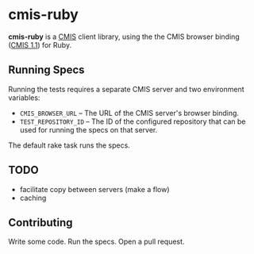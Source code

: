 # cmis-ruby

**cmis-ruby** is a [CMIS](http://chemistry.apache.org/project/cmis.html) client library, using the the CMIS browser binding ([CMIS 1.1](http://docs.oasis-open.org/cmis/CMIS/v1.1/CMIS-v1.1.html)) for Ruby.

## Running Specs

Running the tests requires a separate CMIS server and two environment variables:

- `CMIS_BROWSER_URL` – The URL of the CMIS server's browser binding.
- `TEST_REPOSITORY_ID` – The ID of the configured repository that can be used for running the specs on that server.

The default rake task runs the specs.

## TODO

* facilitate copy between servers (make a flow)
* caching

## Contributing

Write some code. Run the specs. Open a pull request.
